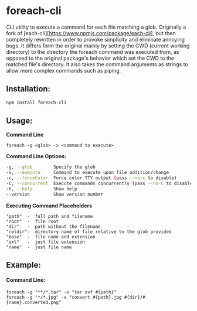 # foreach-cli
CLI utility to execute a command for each file matching a glob. Originally a fork of [each-cli][https://www.npmjs.com/package/each-cli], but then completely rewritten in order to provoke simplicity and eliminate annoying bugs. It differs form the original mainly by setting the CWD (current working directory) to the directory the foreach command was executed from, as opposed to the original package's behavior which set the CWD to the matched file's directory. It also takes the command arguments as strings to allow more complex commands such as piping.


Installation:
------
```bash
npm install foreach-cli
```


Usage:
------
**Command Line**
```
foreach -g <glob> -x <command to execute>
```

**Command Line Options:**

```bash
-g, --glob        Specify the glob
-x, --execute     Command to execute upon file addition/change
-c, --forceColor  Force color TTY output (pass --no-c to disable)
-C, --concurrent  Execute commands concurrently (pass --no-C to disable)
-h, --help        Show help
--version         Show version number                                       
```

**Executing Command Placeholders**
```
"path"  -  full path and filename
"root"  -  file root
"dir"   -  path without the filename
"reldir"-  directory name of file relative to the glob provided
"base"  -  file name and extension
"ext"   -  just file extension
"name"  -  just file name
```






Example:
------
#### Command Line:
```
foreach -g "**/*.tar" -x "tar xvf #{path}"
foreach -g "*/*.jpg" -x "convert #{path}.jpg #{dir}/#{name}.converted.png"
```

